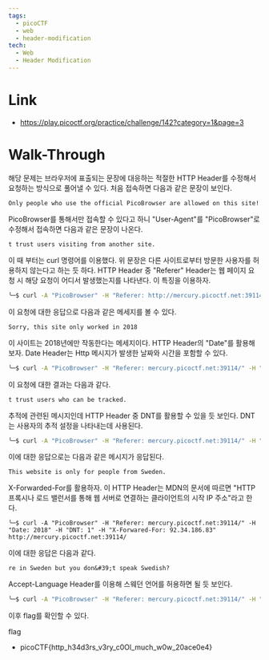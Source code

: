 ```yaml
---
tags:
  - picoCTF
  - web
  - header-modification
tech:
  - Web
  - Header Modification
---
```



# Link
-  https://play.picoctf.org/practice/challenge/142?category=1&page=3

# Walk-Through

해당 문제는 브라우저에 표출되는 문장에 대응하는 적절한 HTTP Header를 수정해서 요청하는 방식으로 풀어낼 수 있다. 처음 접속하면 다음과 같은 문장이 보인다.
```
Only people who use the official PicoBrowser are allowed on this site!
```
PicoBrowser를 통해서만 접속할 수 있다고 하니 "User-Agent"를 "PicoBrowser"로 수정해서 접속하면 다음과 같은 문장이 나온다.
```
t trust users visiting from another site.
```
이 때 부터는 curl 명령어를 이용했다. 위 문장은 다른 사이트로부터 방문한 사용자를 허용하지 않는다고 하는 듯 하다.  HTTP Header 중 "Referer" Header는 웹 페이지 요청 시 해당 요청이 어디서 발생했는지를 나타낸다. 이 특징을 이용하자.
```bash
╰─$ curl -A "PicoBrowser" -H "Referer: http://mercury.picoctf.net:39114/" http://mercury.picoctf.net:39114/ 
```
이 요청에 대한 응답으로 다음과 같은 메세지를 볼 수 있다.
```
Sorry, this site only worked in 2018
```
이 사이트는 2018년에만 작동한다는 메세지이다. HTTP Header의 "Date"를 활용해보자. Date Header는 Http 메시지가 발생한 날짜와 시간을 포함할 수 있다.
``` bash
╰─$ curl -A "PicoBrowser" -H "Referer: mercury.picoctf.net:39114/" -H "Date: 2018" http://mercury.picoctf.net:39114/
```
이 요청에 대한 결과는 다음과 같다.
```
t trust users who can be tracked.
```
추적에 관련된 메시지인데 HTTP Header 중 DNT를 활용할 수 있을 듯 보인다. DNT는 사용자의 추적 설정을 나타내는데 사용된다.
```bash
╰─$ curl -A "PicoBrowser" -H "Referer: mercury.picoctf.net:39114/" -H "Date: 2018" -H "DNT: 1" http://mercury.picoctf.net:39114/
```
이에 대한 응답으로는 다음과 같은 메시지가 응답된다.
```
This website is only for people from Sweden.
```
X-Forwarded-For를 활용하자. 이 HTTP Header는 MDN의 문서에 따르면 "HTTP 프록시나 로드 밸런서를 통해 웹 서버로 연결하는 클라이언트의 시작 IP 주소"라고 한다.
```
╰─$ curl -A "PicoBrowser" -H "Referer: mercury.picoctf.net:39114/" -H "Date: 2018" -H "DNT: 1" -H "X-Forwared-For: 92.34.186.83" http://mercury.picoctf.net:39114/
```
이에 대한 응답은 다음과 같다.
```
re in Sweden but you don&#39;t speak Swedish?
```
Accept-Language Header를 이용해 스웨던 언어를 허용하면 될 듯 보인다.

```bash
╰─$ curl -A "PicoBrowser" -H "Referer: mercury.picoctf.net:39114/" -H "Date: 2018" -H "DNT: 1" -H "X-Forwarded-For: 92.34.186.83" -H "Accept-Language: sv-SWE" http://mercury.picoctf.net:39114/ -vv
```
이후 flag를 확인할 수 있다.


flag
- picoCTF{http_h34d3rs_v3ry_c0Ol_much_w0w_20ace0e4}